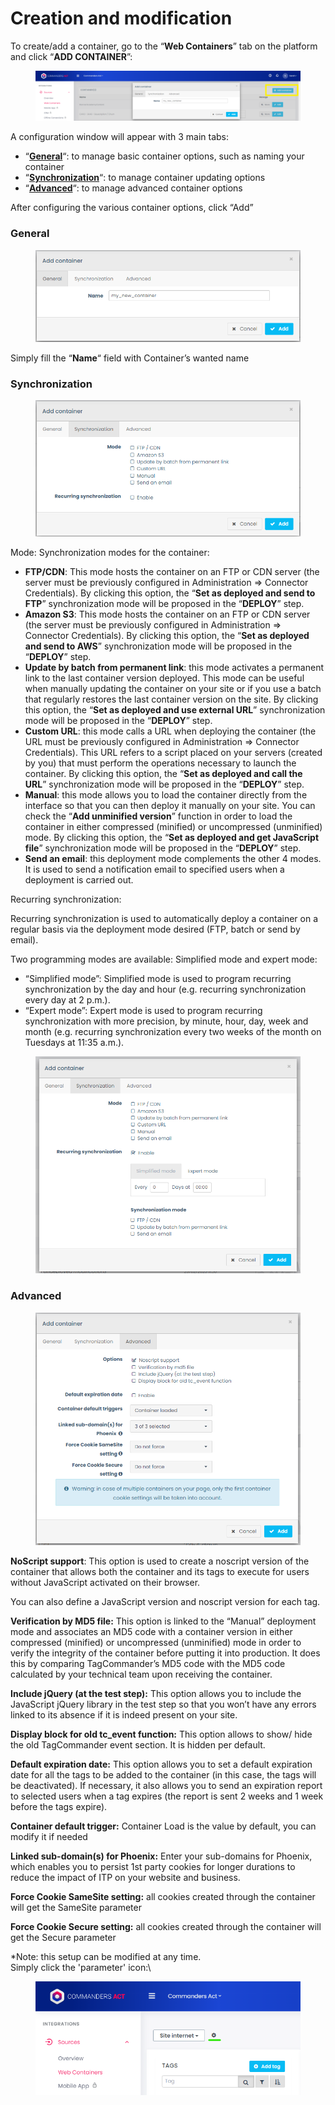 # Creation and modification

To create/add a container, go to the “**Web Containers**” tab on the platform and click “**ADD CONTAINER**”:

<figure><img src="../../../../../../.gitbook/assets/image (109).png" alt=""><figcaption></figcaption></figure>

A configuration window will appear with 3 main tabs:

* “[**General**](creation-and-modification.md#general)“: to manage basic container options, such as naming your container
* “[**Synchronization**](creation-and-modification.md#synchronization)“: to manage container updating options
* “[**Advanced**](creation-and-modification.md#advanced)“: to manage advanced container options&#x20;

After configuring the various container options, click “Add”

### **General**

<figure><img src="../../../../../../.gitbook/assets/image (123).png" alt=""><figcaption></figcaption></figure>

Simply fill the “**Name**“ field with Container’s wanted name



### **Synchronization**

<figure><img src="../../../../../../.gitbook/assets/image (121).png" alt=""><figcaption></figcaption></figure>

Mode: Synchronization modes for the container:

* **FTP/CDN**: This mode hosts the container on an FTP or CDN server (the server must be previously configured in Administration => Connector Credentials). By clicking this option, the “**Set as deployed and send to FTP**” synchronization mode will be proposed in the “**DEPLOY**” step.
* **Amazon S3**: This mode hosts the container on an FTP or CDN server (the server must be previously configured in Administration => Connector Credentials). By clicking this option, the “**Set as deployed and send to AWS**” synchronization mode will be proposed in the “**DEPLOY**” step.
* **Update by batch from permanent link**: this mode activates a permanent link to the last container version deployed. This mode can be useful when manually updating the container on your site or if you use a batch that regularly restores the last container version on the site. By clicking this option, the “**Set as deployed and use external URL**” synchronization mode will be proposed in the “**DEPLOY**” step.
* **Custom URL**: this mode calls a URL when deploying the container (the URL must be previously configured in Administration => Connector Credentials).  This URL refers to a script placed on your servers (created by you) that must perform the operations necessary to launch the container. By clicking this option, the “**Set as deployed and call the URL**” synchronization mode will be proposed in the “**DEPLOY**” step.
* **Manual**: this mode allows you to load the container directly from the interface so that you can then deploy it manually on your site. You can check the “**Add unminified version**” function in order to load the container in either compressed (minified) or uncompressed (unminified) mode. By clicking this option, the “**Set as deployed and get JavaScript file**” synchronization mode will be proposed in the “**DEPLOY**” step.
* **Send an email**: this deployment mode complements the other 4 modes. It is used to send a notification email to specified users when a deployment is carried out.

Recurring synchronization:

Recurring synchronization is used to automatically deploy a container on a regular basis via the deployment mode desired (FTP, batch or send by email).

Two programming modes are available: Simplified mode and expert mode:

* “Simplified mode”: Simplified mode is used to program recurring synchronization by the day and hour (e.g. recurring synchronization every day at 2 p.m.).
* “Expert mode”: Expert mode is used to program recurring synchronization with more precision, by minute, hour, day, week and month (e.g. recurring synchronization every two weeks of the month on Tuesdays at 11:35 a.m.).

<figure><img src="../../../../../../.gitbook/assets/image (111).png" alt=""><figcaption></figcaption></figure>

### **Advanced**

<figure><img src="../../../../../../.gitbook/assets/image (106).png" alt=""><figcaption></figcaption></figure>

**NoScript support**: This option is used to create a noscript version of the container that allows both the container and its tags to execute for users without JavaScript activated on their browser.

You can also define a JavaScript version and noscript version for each tag.

**Verification by MD5 file:** This option is linked to the “Manual” deployment mode and associates an MD5 code with a container version in either compressed (minified) or uncompressed (unminified) mode in order to verify the integrity of the container before putting it into production. It does this by comparing TagCommander’s MD5 code with the MD5 code calculated by your technical team upon receiving the container.

**Include jQuery (at the test step):** This option allows you to include the JavaScript jQuery library in the test step so that you won’t have any errors linked to its absence if it is indeed present on your site.

**Display block for old tc\_event function:** This option allows to show/ hide the old TagCommander event section. It is hidden per default.

**Default expiration date:** This option allows you to set a default expiration date for all the tags to be added to the container (in this case, the tags will be deactivated). If necessary, it also allows you to send an expiration report to selected users when a tag expires (the report is sent 2 weeks and 1 week before the tags expire).

**Container default trigger:** Container Load is the value by default, you can modify it if needed

**Linked sub-domain(s) for Phoenix:** Enter your sub-domains for Phoenix, which enables you to persist 1st party cookies for longer durations to reduce the impact of ITP on your website and business.

**Force Cookie SameSite setting:** all cookies created through the container will get the SameSite parameter

**Force Cookie Secure setting:** all cookies created through the container will get the Secure parameter



\*Note: this setup can be modified at any time.\
Simply click the 'parameter' icon:\


<figure><img src="../../../../../../.gitbook/assets/image (112) (1).png" alt=""><figcaption></figcaption></figure>

